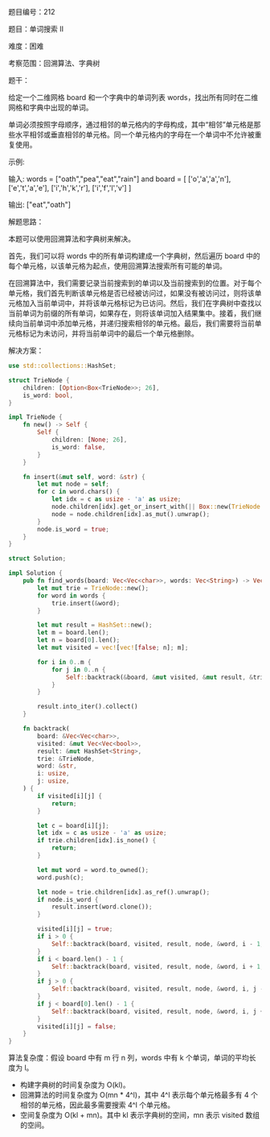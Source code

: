 题目编号：212

题目：单词搜索 II

难度：困难

考察范围：回溯算法、字典树

题干：

给定一个二维网格 board 和一个字典中的单词列表 words，找出所有同时在二维网格和字典中出现的单词。

单词必须按照字母顺序，通过相邻的单元格内的字母构成，其中“相邻”单元格是那些水平相邻或垂直相邻的单元格。同一个单元格内的字母在一个单词中不允许被重复使用。

示例:

输入: 
words = ["oath","pea","eat","rain"] and board =
[
  ['o','a','a','n'],
  ['e','t','a','e'],
  ['i','h','k','r'],
  ['i','f','l','v']
]

输出: ["eat","oath"]

解题思路：

本题可以使用回溯算法和字典树来解决。

首先，我们可以将 words 中的所有单词构建成一个字典树，然后遍历 board 中的每个单元格，以该单元格为起点，使用回溯算法搜索所有可能的单词。

在回溯算法中，我们需要记录当前搜索到的单词以及当前搜索到的位置。对于每个单元格，我们首先判断该单元格是否已经被访问过，如果没有被访问过，则将该单元格加入当前单词中，并将该单元格标记为已访问。然后，我们在字典树中查找以当前单词为前缀的所有单词，如果存在，则将该单词加入结果集中。接着，我们继续向当前单词中添加单元格，并递归搜索相邻的单元格。最后，我们需要将当前单元格标记为未访问，并将当前单词中的最后一个单元格删除。

解决方案：

```rust
use std::collections::HashSet;

struct TrieNode {
    children: [Option<Box<TrieNode>>; 26],
    is_word: bool,
}

impl TrieNode {
    fn new() -> Self {
        Self {
            children: [None; 26],
            is_word: false,
        }
    }

    fn insert(&mut self, word: &str) {
        let mut node = self;
        for c in word.chars() {
            let idx = c as usize - 'a' as usize;
            node.children[idx].get_or_insert_with(|| Box::new(TrieNode::new()));
            node = node.children[idx].as_mut().unwrap();
        }
        node.is_word = true;
    }
}

struct Solution;

impl Solution {
    pub fn find_words(board: Vec<Vec<char>>, words: Vec<String>) -> Vec<String> {
        let mut trie = TrieNode::new();
        for word in words {
            trie.insert(&word);
        }

        let mut result = HashSet::new();
        let m = board.len();
        let n = board[0].len();
        let mut visited = vec![vec![false; n]; m];

        for i in 0..m {
            for j in 0..n {
                Self::backtrack(&board, &mut visited, &mut result, &trie, "", i, j);
            }
        }

        result.into_iter().collect()
    }

    fn backtrack(
        board: &Vec<Vec<char>>,
        visited: &mut Vec<Vec<bool>>,
        result: &mut HashSet<String>,
        trie: &TrieNode,
        word: &str,
        i: usize,
        j: usize,
    ) {
        if visited[i][j] {
            return;
        }

        let c = board[i][j];
        let idx = c as usize - 'a' as usize;
        if trie.children[idx].is_none() {
            return;
        }

        let mut word = word.to_owned();
        word.push(c);

        let node = trie.children[idx].as_ref().unwrap();
        if node.is_word {
            result.insert(word.clone());
        }

        visited[i][j] = true;
        if i > 0 {
            Self::backtrack(board, visited, result, node, &word, i - 1, j);
        }
        if i < board.len() - 1 {
            Self::backtrack(board, visited, result, node, &word, i + 1, j);
        }
        if j > 0 {
            Self::backtrack(board, visited, result, node, &word, i, j - 1);
        }
        if j < board[0].len() - 1 {
            Self::backtrack(board, visited, result, node, &word, i, j + 1);
        }
        visited[i][j] = false;
    }
}
```

算法复杂度：假设 board 中有 m 行 n 列，words 中有 k 个单词，单词的平均长度为 l。

- 构建字典树的时间复杂度为 O(kl)。
- 回溯算法的时间复杂度为 O(mn * 4^l)，其中 4^l 表示每个单元格最多有 4 个相邻的单元格，因此最多需要搜索 4^l 个单元格。
- 空间复杂度为 O(kl + mn)。其中 kl 表示字典树的空间，mn 表示 visited 数组的空间。